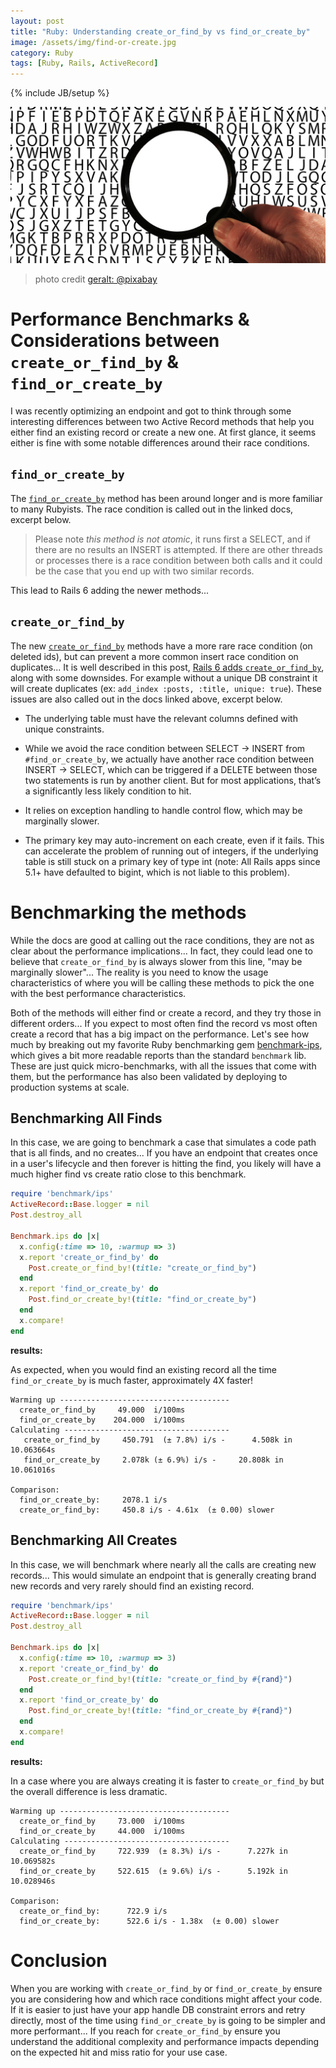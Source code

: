 ```yaml
---
layout: post
title: "Ruby: Understanding create_or_find_by vs find_or_create_by"
image: /assets/img/find-or-create.jpg
category: Ruby
tags: [Ruby, Rails, ActiveRecord]
---
```


{% include JB/setup %}

![Bugs](/assets/img/find-or-create.jpg)

> photo credit [geralt: @pixabay](https://pixabay.com/photos/alzheimer-s-dementia-words-3068938/)

# Performance Benchmarks & Considerations between `create_or_find_by` & `find_or_create_by`

I was recently optimizing an endpoint and got to think through some interesting differences between two Active Record methods that help you either find an existing record or create a new one. At first glance, it seems either is fine with some notable differences around their race conditions.

## `find_or_create_by`

The [`find_or_create_by`](https://apidock.com/rails/v4.0.2/ActiveRecord/Relation/find_or_create_by) method has been around longer and is more familiar to many Rubyists. The race condition is called out in the linked docs, excerpt below.

> Please note _this method is not atomic_, it runs first a SELECT, and if there are no results an INSERT is attempted. If there are other threads or processes there is a race condition between both calls and it could be the case that you end up with two similar records.

This lead to Rails 6 adding the newer methods...

## `create_or_find_by`

The new [`create_or_find_by`](https://apidock.com/rails/v6.0.0/ActiveRecord/Relation/create_or_find_by) methods have a more rare race condition (on deleted ids), but can prevent a more common insert race condition on duplicates... It is well described in this post, [Rails 6 adds `create_or_find_by`](https://blog.bigbinary.com/2019/03/25/rails-6-adds-create_or_find_by.html), along with some downsides. For example without a unique DB constraint it will create duplicates (ex: `add_index :posts, :title, unique: true`). These issues are also called out in the docs linked above, excerpt below.

- The underlying table must have the relevant columns defined with unique constraints.

- While we avoid the race condition between SELECT -> INSERT from `#find_or_create_by`, we actually have another race condition between INSERT -> SELECT, which can be triggered if a DELETE between those two statements is run by another client. But for most applications, that’s a significantly less likely condition to hit.

- It relies on exception handling to handle control flow, which may be marginally slower.

- The primary key may auto-increment on each create, even if it fails. This can accelerate the problem of running out of integers, if the underlying table is still stuck on a primary key of type int (note: All Rails apps since 5.1+ have defaulted to bigint, which is not liable to this problem).

# Benchmarking the methods

While the docs are good at calling out the race conditions, they are not as clear about the performance implications... In fact, they could lead one to believe that `create_or_find_by` is always slower from this line, "may be marginally slower"... The reality is you need to know the usage characteristics of where you will be calling these methods to pick the one with the best performance characteristics.

Both of the methods will either find or create a record, and they try those in different orders... If you expect to most often find the record vs most often create a record that has a big impact on the performance. Let's see how much by breaking out my favorite Ruby benchmarking gem [benchmark-ips](https://github.com/evanphx/benchmark-ips), which gives a bit more readable reports than the standard `benchmark` lib. These are just quick micro-benchmarks, with all the issues that come with them, but the performance has also been validated by deploying to production systems at scale.

## Benchmarking All Finds

In this case, we are going to benchmark a case that simulates a code path that is all finds, and no creates... If you have an endpoint that creates once in a user's lifecycle and then forever is hitting the find, you likely will have a much higher find vs create ratio close to this benchmark.

```ruby
require 'benchmark/ips'
ActiveRecord::Base.logger = nil
Post.destroy_all

Benchmark.ips do |x|
  x.config(:time => 10, :warmup => 3)
  x.report 'create_or_find_by' do
    Post.create_or_find_by!(title: "create_or_find_by")
  end
  x.report 'find_or_create_by' do
    Post.find_or_create_by!(title: "find_or_create_by")
  end
  x.compare!
end
```

**results:**

As expected, when you would find an existing record all the time `find_or_create_by` is much faster, approximately 4X faster!

```
Warming up --------------------------------------
  create_or_find_by     49.000  i/100ms
  find_or_create_by    204.000  i/100ms
Calculating -------------------------------------
   create_or_find_by     450.791  (± 7.8%) i/s -      4.508k in  10.063664s
   find_or_create_by     2.078k (± 6.9%) i/s -     20.808k in  10.061016s

Comparison:
  find_or_create_by:     2078.1 i/s
  create_or_find_by:     450.8 i/s - 4.61x  (± 0.00) slower
```

## Benchmarking All Creates

In this case, we will benchmark where nearly all the calls are creating new records... This would simulate an endpoint that is generally creating brand new records and very rarely should find an existing record.

```ruby
require 'benchmark/ips'
ActiveRecord::Base.logger = nil
Post.destroy_all

Benchmark.ips do |x|
  x.config(:time => 10, :warmup => 3)
  x.report 'create_or_find_by' do
    Post.create_or_find_by!(title: "create_or_find_by #{rand}")
  end
  x.report 'find_or_create_by' do
    Post.find_or_create_by!(title: "find_or_create_by #{rand}")
  end
  x.compare!
end
```

**results:**

In a case where you are always creating it is faster to `create_or_find_by` but the overall difference is less dramatic.

```
Warming up --------------------------------------
  create_or_find_by     73.000  i/100ms
  find_or_create_by     44.000  i/100ms
Calculating -------------------------------------
  create_or_find_by     722.939  (± 8.3%) i/s -      7.227k in  10.069582s
  find_or_create_by     522.615  (± 9.6%) i/s -      5.192k in  10.028946s

Comparison:
  create_or_find_by:      722.9 i/s
  find_or_create_by:      522.6 i/s - 1.38x  (± 0.00) slower
```

# Conclusion

When you are working with `create_or_find_by` or `find_or_create_by` ensure you are considering how and which race conditions might affect your code. If it is easier to just have your app handle DB constraint errors and retry directly, most of the time using `find_or_create_by` is going to be simpler and more performant... If you reach for `create_or_find_by` ensure you understand the additional complexity and performance impacts depending on the expected hit and miss ratio for your use case.
